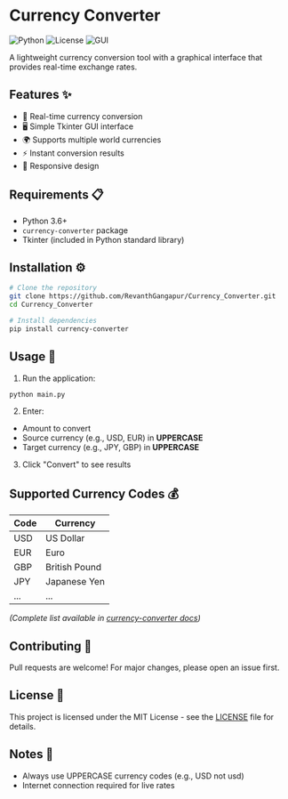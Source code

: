# Currency Converter

![Python](https://img.shields.io/badge/Python-3.6%2B-blue)
![License](https://img.shields.io/badge/License-MIT-green)
![GUI](https://img.shields.io/badge/GUI-Tkinter-yellowgreen)

A lightweight currency conversion tool with a graphical interface that provides real-time exchange rates.

## Features ✨

- 💱 Real-time currency conversion
- 🖥️ Simple Tkinter GUI interface
- 🌍 Supports multiple world currencies
- ⚡ Instant conversion results
- 📱 Responsive design

## Requirements 📋

- Python 3.6+
- `currency-converter` package
- Tkinter (included in Python standard library)

## Installation ⚙️

```bash
# Clone the repository
git clone https://github.com/RevanthGangapur/Currency_Converter.git
cd Currency_Converter

# Install dependencies
pip install currency-converter
```

## Usage 🚀

1. Run the application:
```bash
python main.py
```

2. Enter:
- Amount to convert
- Source currency (e.g., USD, EUR) in **UPPERCASE**
- Target currency (e.g., JPY, GBP) in **UPPERCASE**

3. Click "Convert" to see results

## Supported Currency Codes 💰
| Code | Currency       |
|------|----------------|
| USD  | US Dollar      |
| EUR  | Euro           | 
| GBP  | British Pound  |
| JPY  | Japanese Yen   |
| ...  | ...            |

*(Complete list available in [currency-converter docs](https://pypi.org/project/currency-converter/))*

## Contributing 🤝
Pull requests are welcome! For major changes, please open an issue first.

## License 📄
This project is licensed under the MIT License - see the [LICENSE](LICENSE) file for details.

## Notes 📝
- Always use UPPERCASE currency codes (e.g., USD not usd)
- Internet connection required for live rates
``` 


